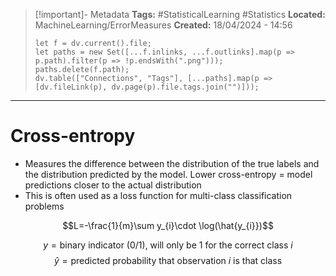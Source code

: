 > [!important]- Metadata
> **Tags:** #StatisticalLearning #Statistics 
> **Located:** MachineLearning/ErrorMeasures
> **Created:** 18/04/2024 - 14:56
> ```dataviewjs
> let f = dv.current().file;
> let paths = new Set([...f.inlinks, ...f.outlinks].map(p => p.path).filter(p => !p.endsWith(".png")));
> paths.delete(f.path);
> dv.table(["Connections", "Tags"], [...paths].map(p => [dv.fileLink(p), dv.page(p).file.tags.join("")]));
> ```

___
# Cross-entropy
- Measures the difference between the distribution of the true labels and the distribution predicted by the model.  Lower cross-entropy = model predictions closer to the actual distribution
- This is often used as a loss function for multi-class classification problems

$$L=-\frac{1}{m}\sum y_{i}\cdot \log(\hat{y_{i}})$$

$$y=\text{binary indicator (0/1), will only be 1 for the correct class }i $$
$$\hat{y}=\text{predicted probability that observation }i \text{ is that class}$$
